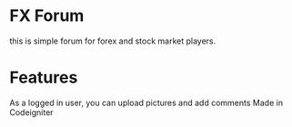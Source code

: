 # FX Forum
this is simple forum for forex and stock market players.
# Features
As a logged in user, you can upload pictures and add comments
Made in Codeigniter
